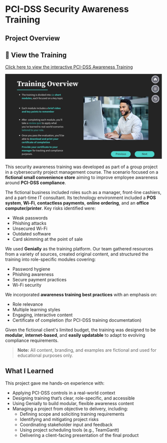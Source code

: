 # PCI-DSS Security Awareness Training

## Project Overview

## 🔗 View the Training

[Click here to view the interactive PCI-DSS Awareness Training](https://view.genially.com/67e0550f8760193b2b0d35d5)

![Training Screenshot](./Training-Overview.jpg)


This security awareness training was developed as part of a group project in a cybersecurity project management course. The scenario focused on a **fictional small convenience store** aiming to improve employee awareness around **PCI-DSS compliance**.

The fictional business included roles such as a manager, front-line cashiers, and a part-time IT consultant. Its technology environment included a **POS system**, **Wi-Fi**, **contactless payments**, **online ordering**, and an **office computer/printer**. Key risks identified were:

- Weak passwords
- Phishing attacks
- Unsecured Wi-Fi
- Outdated software
- Card skimming at the point of sale

We used **Genially** as the training platform. Our team gathered resources from a variety of sources, created original content, and structured the training into role-specific modules covering:

- Password hygiene
- Phishing awareness
- Secure payment practices
- Wi-Fi security

We incorporated **awareness training best practices** with an emphasis on:

- Role relevance
- Multiple learning styles
- Engaging, interactive content
- Certificate of completion (for PCI-DSS training documentation)

Given the fictional client's limited budget, the training was designed to be **modular**, **internet-based**, and **easily updatable** to adapt to evolving compliance requirements.

> **Note:** All content, branding, and examples are fictional and used for educational purposes only.

## What I Learned

This project gave me hands-on experience with:

- Applying PCI-DSS controls in a real-world context
- Designing training that’s clear, role-specific, and accessible
- Using Genially to build modular, flexible awareness content
- Managing a project from objective to delivery, including:
  - Defining scope and soliciting training requirements
  - Identifying and mitigating project risks
  - Coordinating stakeholder input and feedback
  - Using project scheduling tools (e.g., TeamGantt)
  - Delivering a client-facing presentation of the final product
